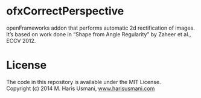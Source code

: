 ofxCorrectPerspective
=====================
openFrameworks addon that performs automatic 2d rectification of images. It’s based on work done in “Shape from Angle Regularity” by Zaheer et al., ECCV 2012.

License
=======
The code in this repository is available under the MIT License.
<br>Copyright (c) 2014 M. Haris Usmani, www.harisusmani.com
